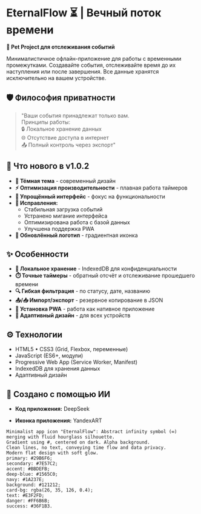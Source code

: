 # EternalFlow ⏳ | Вечный поток времени  
**🔖 Pet Project для отслеживания событий**  

Минималистичное офлайн-приложение для работы с временными промежутками. Создавайте события, отслеживайте время до их наступления или после завершения. Все данные хранятся исключительно на вашем устройстве.

## 🛡️ Философия приватности
> "Ваши события принадлежат только вам.  
> Принципы работы:  
> 🔒 Локальное хранение данных  
> 🌐 Отсутствие доступа в интернет  
> 📤 Полный контроль через экспорт"

## 🚀 Что нового в v1.0.2

- **🌙 Тёмная тема** - современный дизайн
- **⚡ Оптимизация производительности** - плавная работа таймеров
- **💎 Упрощённый интерфейс** - фокус на функциональности
- **🐞 Исправления:**
  - Стабильная загрузка событий
  - Устранено мигание интерфейса
  - Оптимизирована работа с базой данных
  - Улучшена поддержка PWA
- **🎨 Обновлённый логотип** - градиентная иконка

## ✨ Особенности

- **📂 Локальное хранение** - IndexedDB для конфиденциальности
- **⏱️ Точные таймеры** - обратный отсчёт и отслеживание прошедшего времени
- **🔍 Гибкая фильтрация** - по статусу, дате, названию
- **📤/📥 Импорт/экспорт** - резервное копирование в JSON
- **📲 Установка PWA** - работа как нативное приложение
- **📱 Адаптивный дизайн** - для всех устройств

## ⚙️ Технологии

- HTML5 • CSS3 (Grid, Flexbox, переменные)
- JavaScript (ES6+, модули)
- Progressive Web App (Service Worker, Manifest)
- IndexedDB для хранения данных
- Адаптивный дизайн

## 🧠 Создано с помощью ИИ

- **Код приложения:** DeepSeek

- **Иконка приложения:** YandexART  
```prompt
Minimalist app icon "EternalFlow": Abstract infinity symbol (∞) merging with fluid hourglass silhouette.
Gradient using #, centered on dark. Alpha background.
Clean lines, no text, conveying time flow and data privacy.
Modern flat design with soft glow.
primary: #29B6F6;
secondary: #7E57C2;
accent: #BBDEFB;
deep-blue: #1565C0; 
navy: #1A237E;
background: #121212;
card-bg: rgba(26, 35, 126, 0.4);
text: #E3F2FD; 
danger: #FF6B6B;
success: #36F1B3.